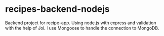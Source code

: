 # recipes-backend-nodejs
 Backend project for recipe-app. Using node.js with express and validation with the help of Joi. I use Mongoose to handle the connection to MongoDB.
